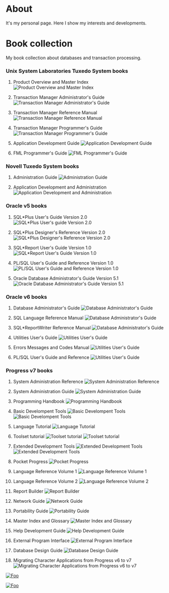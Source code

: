 About
=====

It's my personal page. Here I show my interests and developments.

Book collection
===============

My book collection about databases and transaction processing.

### Unix System Laboratories Tuxedo System books

1. Product Overview and Master Index
![Product Overview and Master Index](/assets/images/IMG_0048.JPG)

2. Transaction Manager Administrator's Guide
![Transaction Manager Administrator's Guide](/assets/images/IMG_0049.JPG)

3. Transaction Manager Reference Manual
![Transaction Manager Reference Manual](/assets/images/IMG_0050.JPG)

4. Transaction Manager Programmer's Guide
![Transaction Manager Programmer's Guide](/assets/images/IMG_0051.JPG)

5. Application Development Guide
![Application Development Guide](/assets/images/IMG_0052.JPG)

6. FML Programmer's Guide
![FML Programmer's Guide](/assets/images/IMG_0053.JPG)

### Novell Tuxedo System books

1. Administration Guide
![Administration Guide](/assets/images/IMG_0046.JPG) 

2. Application Development and Administration
![Application Development and Administration](/assets/images/IMG_0047.JPG)

### Oracle v5 books

1. SQL*Plus User's Guide Version 2.0
![SQL*Plus User's guide Version 2.0](/assets/images/IMG_0036.JPG)

2. SQL*Plus Designer's Reference Version 2.0
![SQL*Plus Designer's Reference Version 2.0](/assets/images/IMG_0039.JPG)

3. SQL*Report User's Guide Version 1.0
![SQL*Report User's Guide Version 1.0](/assets/images/IMG_0042.JPG)

4. PL/SQL User's Guide and Reference Version 1.0
![PL/SQL User's Guide and Reference Version 1.0](/assets/images/IMG_0043.JPG)

5. Oracle Database Administrator's Guide Version 5.1
![Oracle Database Administrator's Guide Version 5.1](/assets/images/IMG_0044.JPG)

### Oracle v6 books

1. Database Administrator's Guide
![Database Administrator's Guide](/assets/images/IMG_0063.JPG)

2. SQL Language Reference Manual
![Database Administrator's Guide](/assets/images/IMG_0068.JPG)

3. SQL*ReportWriter Reference Manual
![Database Administrator's Guide](/assets/images/IMG_0072.JPG)

4. Utilities User's Guide
![Utilities User's Guide](/assets/images/IMG_0077.JPG)

5. Errors Messages and Codes Manual
![Utilities User's Guide](/assets/images/IMG_0082.JPG)

6. PL/SQL User's Guide and Reference
![Utilities User's Guide](/assets/images/IMG_0090.JPG)

### Progress v7 books

1. System Administration Reference
![System Administration Reference](/assets/images/IMG_0118.JPG)

2. System Administration Guide
![System Administration Guide](/assets/images/IMG_0119.JPG)

3. Programming Handbook
![Programming Handbook](/assets/images/IMG_0121.JPG)

4. Basic Develompent Tools
![Basic Develompent Tools](/assets/images/IMG_0122.JPG)
![Basic Develompent Tools](/assets/images/IMG_0123.JPG)

5. Language Tutorial
![Language Tutorial](/assets/images/IMG_0124.JPG)

6. Toolset tutorial
![Toolset tutorial](/assets/images/IMG_0125.JPG)
![Toolset tutorial](/assets/images/IMG_0126.JPG)

7. Extended Development Tools
![Extended Development Tools](/assets/images/IMG_0128.JPG)
![Extended Development Tools](/assets/images/IMG_0129.JPG)

8. Pocket Progress
![Pocket Progress](/assets/images/IMG_0130.JPG)

9. Language Reference Volume 1
![Language Reference Volume 1](/assets/images/IMG_0131.JPG)

10. Language Reference Volume 2
![Language Reference Volume 2](/assets/images/IMG_0132.JPG)

11. Report Builder
![Report Builder](/assets/images/IMG_0133.JPG)

12. Network Guide
![Network Guide](/assets/images/IMG_0134.JPG)

13. Portability Guide
![Portability Guide](/assets/images/IMG_0135.JPG)

14. Master Index and Glossary
![Master Index and Glossary](/assets/images/IMG_0136.JPG)

15. Help Development Guide
![Help Development Guide](/assets/images/IMG_0137.JPG)

16. External Program Interface
![External Program Interface](/assets/images/IMG_0138.JPG)

17. Database Design Guide
![Database Design Guide](/assets/images/IMG_0139.JPG)

18. Migrating Character Applications from Progress v6 to v7
![Migrating Character Applications from Progress v6 to v7](/assets/images/IMG_0142.JPG)

[![Foo](/assets/images/IMG_0142_PREVIEW.JPG)](/assets/images/IMG_0142.JPG)

[![Foo](http://www.google.com.au/images/nav_logo7.png)](http://google.com.au/)

